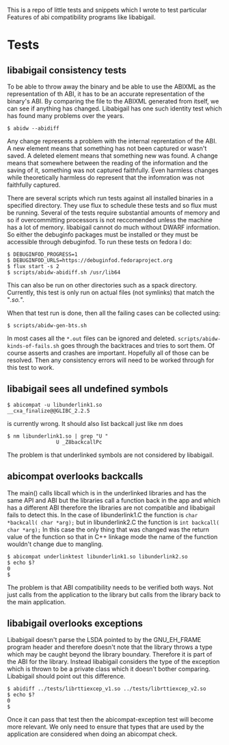 This is a repo of little tests and snippets which I wrote to test particular
Features of abi compatibility programs like libabigail.

# Tests
## libabigail consistency tests

To be able to throw away the binary and be able to use the ABIXML as
the representation of th ABI, it has to be an accurate representation
of the binary's ABI.  By comparing the file to the ABIXML generated
from itself, we can see if anything has changed. Libabigail has one
such identity test which has found many problems over the years.

```
$ abidw --abidiff
```

Any change represents a problem with the internal reprentation of the
ABI. A new element means that something has not been captured or
wasn't saved. A deleted element means that something new was found. A
change means that somewhere between the reading of the information and
the saving of it, something was not captured faithfully. Even harmless
changes while theoretically harmless do represent that the infomration
was not faithfully captured.

There are several scripts which run tests against all installed
binaries in a specified directory. They use flux to schedule these
tests and so flux must be running. Several of the tests require
substantial amounts of memory and so if overcommitting processors is
not reccomended unless the machine has a lot of memory. libabigail
cannot do much without DWARF information. So either the debuginfo
packages must be installed or they must be accessible through
debuginfod. To run these tests on fedora I do:
```
$ DEBUGINFOD_PROGRESS=1
$ DEBUGINFOD_URLS=https://debuginfod.fedoraproject.org
$ flux start -s 2
$ scripts/abidw-abidiff.sh /usr/lib64
```

This can also be run on other directories such as a spack
directory. Currently, this test is only run on actual files (not
symlinks) that match the "*.so.*".

When that test run is done, then all the failing cases can be
collected using:

```
$ scripts/abidw-gen-bts.sh
```

In most cases all the `*.out` files can be ignored and
deleted. `scripts/abidw-kinds-of-fails.sh` goes through the backtraces
and tries to sort them. Of course asserts and crashes are
important. Hopefully all of those can be resolved. Then any
consistency errors will need to be worked through for this test to
work.

## libabigail sees all undefined symbols
```
$ abicompat -u libunderlink1.so
__cxa_finalize@@GLIBC_2.2.5
```
is currently wrong. It should also list backcall just like nm does
```
$ nm libunderlink1.so | grep "U "
                U _Z8backcallPc
```
The problem is that underlinked symbols are not considered by libabigail.

## abicompat overlooks backcalls

The main() calls libcall which is in the underlinked libraries and has
the same API and ABI but the libraries call a function back in the
app and which has a different ABI therefore the libraries are not
compatible and libabigail fails to detect this. In the case of
libunderlink1.C the function is `char *backcall( char *arg);` but in
libunderlink2.C the function is `int backcall( char *arg);` In this
case the only thing that was changed was the return value of the
function so that in C++ linkage mode the name of the function wouldn't
change due to mangling.

```
$ abicompat underlinktest libunderlink1.so libunderlink2.so
$ echo $?
0
$
```
The problem is that ABI compatibility needs to be verified both ways. Not
just calls from the application to the library but calls from the library back
to the main application.

## libabigail overlooks exceptions

Libabigail doesn't parse the LSDA pointed to by the GNU_EH_FRAME program header
and therefore doesn't note that the library throws a type which may be caught
beyond the library boundary. Therefore it is part of the ABI for the library.
Instead libabigail considers the type of the exception which is thrown to be a
private class which it doesn't bother comparing. Libabigail should point out
this difference.

```
$ abidiff ../tests/librttiexcep_v1.so ../tests/librttiexcep_v2.so
$ echo $?
0
$
```

Once it can pass that test then the abicompat-exception test will become more
relevant. We only need to ensure that types that are used by the application
are considered when doing an abicompat check.
